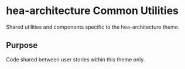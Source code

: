 # hea-architecture Common Utilities

Shared utilities and components specific to the hea-architecture theme.

## Purpose
Code shared between user stories within this theme only.
